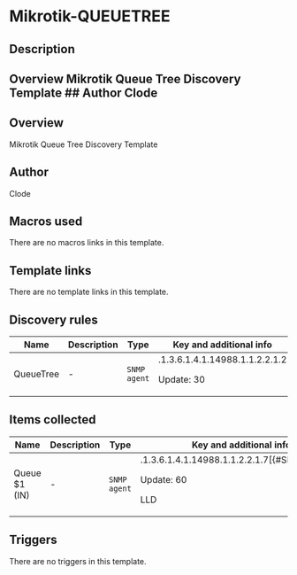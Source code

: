 # Mikrotik-QUEUETREE

## Description

## Overview Mikrotik Queue Tree Discovery Template ## Author Clode 

## Overview

Mikrotik Queue Tree Discovery Template



## Author

Clode

## Macros used

There are no macros links in this template.

## Template links

There are no template links in this template.

## Discovery rules

|Name|Description|Type|Key and additional info|
|----|-----------|----|----|
|QueueTree|<p>-</p>|`SNMP agent`|.1.3.6.1.4.1.14988.1.1.2.2.1.2<p>Update: 30</p>|
## Items collected

|Name|Description|Type|Key and additional info|
|----|-----------|----|----|
|Queue $1 (IN)|<p>-</p>|`SNMP agent`|.1.3.6.1.4.1.14988.1.1.2.2.1.7[{#SNMPVALUE}]<p>Update: 60</p><p>LLD</p>|
## Triggers

There are no triggers in this template.

